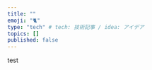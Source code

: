 ```yaml
---
title: ""
emoji: "🐈"
type: "tech" # tech: 技術記事 / idea: アイデア
topics: []
published: false
---
```


test
